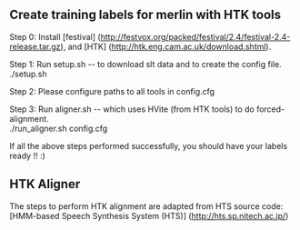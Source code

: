 Create training labels for merlin with HTK tools
------------------------------------------------

Step 0: Install [festival] (http://festvox.org/packed/festival/2.4/festival-2.4-release.tar.gz), 
and [HTK] (http://htk.eng.cam.ac.uk/download.shtml).

Step 1: Run setup.sh -- to download slt data and to create the config file. <br/>
./setup.sh

Step 2: Please configure paths to all tools in config.cfg

Step 3: Run aligner.sh -- which uses HVite (from HTK tools) to do forced-alignment. <br/>
./run_aligner.sh config.cfg

If all the above steps performed successfully, you should have your labels ready !! :)

HTK Aligner
-----------

The steps to perform HTK alignment are adapted from HTS source code: <br/>
[HMM-based Speech Synthesis System (HTS)] (http://hts.sp.nitech.ac.jp/)


